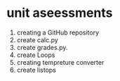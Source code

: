# unit aseessments
1. creating a GitHub repository
2. create calc.py
3. create grades.py.
4. create Loops
5. creating tempreture converter
6. create listops
